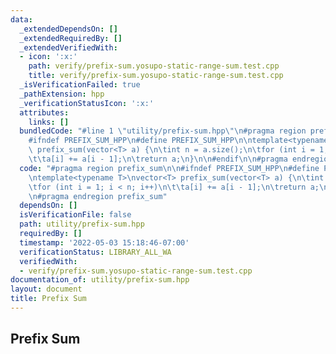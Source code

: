 ```yaml
---
data:
  _extendedDependsOn: []
  _extendedRequiredBy: []
  _extendedVerifiedWith:
  - icon: ':x:'
    path: verify/prefix-sum.yosupo-static-range-sum.test.cpp
    title: verify/prefix-sum.yosupo-static-range-sum.test.cpp
  _isVerificationFailed: true
  _pathExtension: hpp
  _verificationStatusIcon: ':x:'
  attributes:
    links: []
  bundledCode: "#line 1 \"utility/prefix-sum.hpp\"\n#pragma region prefix_sum\n\n\
    #ifndef PREFIX_SUM_HPP\n#define PREFIX_SUM_HPP\n\ntemplate<typename T>\nvector<T>\
    \ prefix_sum(vector<T> a) {\n\tint n = a.size();\n\tfor (int i = 1; i < n; i++)\n\
    \t\ta[i] += a[i - 1];\n\treturn a;\n}\n\n#endif\n\n#pragma endregion prefix_sum\n"
  code: "#pragma region prefix_sum\n\n#ifndef PREFIX_SUM_HPP\n#define PREFIX_SUM_HPP\n\
    \ntemplate<typename T>\nvector<T> prefix_sum(vector<T> a) {\n\tint n = a.size();\n\
    \tfor (int i = 1; i < n; i++)\n\t\ta[i] += a[i - 1];\n\treturn a;\n}\n\n#endif\n\
    \n#pragma endregion prefix_sum"
  dependsOn: []
  isVerificationFile: false
  path: utility/prefix-sum.hpp
  requiredBy: []
  timestamp: '2022-05-03 15:18:46-07:00'
  verificationStatus: LIBRARY_ALL_WA
  verifiedWith:
  - verify/prefix-sum.yosupo-static-range-sum.test.cpp
documentation_of: utility/prefix-sum.hpp
layout: document
title: Prefix Sum
---
```


## Prefix Sum